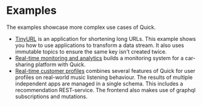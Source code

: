 # Examples

The examples showcase more complex use cases of Quick.

- [TinyURL](TinyURL.md) is an application for shortening long URLs.
  This example shows you how to use applications to transform a data stream.
  It also uses immutable topics to ensure the same key isn't created twice.
- [Real-time monitoring and analytics](real-time-monitoring.md) builds a monitoring system for a car-sharing platform with Quick.
- [Real-time customer profiles](real-time-customer-profiles.md) combines several features of Quick
  for user profiles on real-world music listening behaviour.
  The results of multiple independent apps are managed in a single schema.
  This includes a recommendation REST-service.
  The frontend also makes use of graphql subscriptions and mutations.
